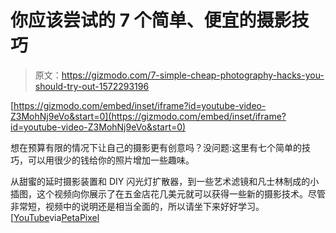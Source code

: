 # 你应该尝试的 7 个简单、便宜的摄影技巧

> 原文：<https://gizmodo.com/7-simple-cheap-photography-hacks-you-should-try-out-1572293196>

 [https://gizmodo.com/embed/inset/iframe?id=youtube-video-Z3MohNj9eVo&start=0](https://gizmodo.com/embed/inset/iframe?id=youtube-video-Z3MohNj9eVo&start=0) 

想在预算有限的情况下让自己的摄影更有创意吗？没问题:这里有七个简单的技巧，可以用很少的钱给你的照片增加一些趣味。



从甜蜜的延时摄影装置和 DIY 闪光灯扩散器，到一些艺术滤镜和凡士林制成的小插图，这个视频向你展示了在五金店花几美元就可以获得一些新的摄影技术。尽管非常短，视频中的说明还是相当全面的，所以请坐下来好好学习。[[YouTube](https://www.youtube.com/watch?v=Z3MohNj9eVo)via[PetaPixel](http://petapixel.com/2014/05/05/7-cheap-easy-photography-hacks-can-right-now/)